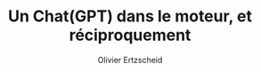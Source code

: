 ---
layout: post
title: "Un Chat(GPT) dans le moteur, et réciproquement"
link: https://aoc.media/analyse/2024/11/12/un-chatgpt-dans-le-moteur-et-reciproquement
author: "Olivier Ertzscheid"
published_date: "12/11/2024"
description: "Dans quel cycle historique inscrire ChatGPT ? Deux interprétations sont possibles : dans l’une, il constitue la troisième étape d’un processus marqué par l’invention du télégraphe, puis par celle des réseaux sociaux ; dans l’autre, il prolonge l’invention de Google, puis de Wikipédia. Mais ChatGPT se différencie aussi de ces deux acteurs car son processus de réécriture permanente n’est pas traçable."
language: "fr"
categories: "Liens"
tags: "ia numérique openai"
og-tags: "ia numérique openai"
permalink: /:categories/:year/:month/:day/:title/
---